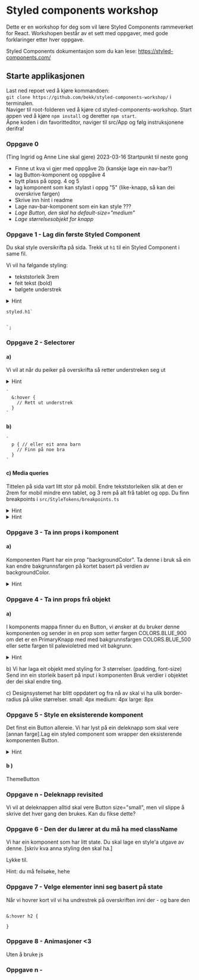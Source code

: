 # Styled components workshop

Dette er en workshop for deg som vil lære Styled Components rammeverket for React. Workshopen består av et sett med oppgaver, med gode forklaringer etter hver oppgave.

Styled Components dokumentasjon som du kan lese: https://styled-components.com/

## Starte applikasjonen

Last ned repoet ved å kjøre kommandoen:  
 `git clone https://github.com/bekk/styled-components-workshop/` i terminalen.  
Naviger til root-folderen ved å kjøre cd styled-components-workshop.
Start appen ved å kjøre `npm install` og deretter `npm start`.  
Åpne koden i din favoritteditor, naviger til src/App og følg instruksjonene derifra!

### Oppgave 0

(Ting Ingrid og Anne Line skal gjere)
2023-03-16
Startpunkt til neste gong

-   Finne ut kva vi gjer med oppgåve 2b (kanskje lage ein nav-bar?)
-   lag Button-komponent og oppgåve 4
-   bytt plass på oppg. 4 og 5
-   lag komponent som kan stylast i oppg "5" (like-knapp, så kan dei overskrive fargen)
-   Skrive inn hint i readme
-   Lage nav-bar-komponent som ein kan style ???
-   _Lage Button, den skal ha default-size="medium"_
-   _Lage størrelsesobjekt for knapp_

### Oppgave 1 - Lag din første Styled Component

Du skal style oversikrifta på sida. Trekk ut `h1` til ein Styled Component i same fil.

Vi vil ha følgande styling:

-   tekststorleik 3rem
-   feit tekst (bold)
-   bølgete understrek

<details>
<summary>Hint</summary>
hint: text-decoration-style
https://developer.mozilla.org/en-US/docs/Web/CSS/text-decoration-style
</details>

```
styled.h1`


`;
```

### Oppgave 2 - Selectorer

#### a)
Vi vil at når du peiker på overskrifta så retter understreken seg ut

<details>
<summary>Hint</summary>
hint: `:hover`
</details>

```
`
  &:hover {
    // Rett ut understrek
  }
`

```

#### b)

```
`
  p { // eller eit anna barn
    // Finn på noe bra
  }
`

```

#### c) Media queries
Tittelen på sida vart litt stor på mobil. Endre tekststorleiken slik at den er 2rem for mobil mindre enn tablet, og 3 rem på alt frå tablet og opp.
Du finn breakpoints i `src/StyleTokens/breakpoints.ts`

<details>
<summary>Hint</summary>
(@media...) og template strings
</details>

<details>
<summary>Hint</summary>
Tablet-and-up
Den fancy enkle måten å gjere det på
</details>

### Oppgave 3 - Ta inn props i komponent

#### a)
Komponenten Plant har ein prop "backgroundColor". Ta denne i bruk så ein kan endre bakgrunnsfargen på kortet basert på verdien av backgroundColor.

<details>
<summary>Hint</summary>
```
const Something =styled.div<{size: string}>`
  width: ${(props) => props.size}rem;
`
```
</details>
 
### Oppgave 4 - Ta inn props frå objekt

#### a)

 I komponents mappa finner du en Button, vi ønsker at du bruker denne komponenten og sender in en prop som setter fargen COLORS.BLUE_900 om det er en PrimaryKnapp med med bakgrunnsfargen COLORS.BLUE_500 eller sette fargen til palevioletred med vit bakgrunn.


<details>
<summary>Hint</summary>
I styleTokens kan du sende in variants som en prop til Button- komponentem.
</details>
 
b) Vi har laga eit objekt med styling for 3 størrelser. (padding, font-size)
Send inn ein storleik basert på input i komponenten
Bruk verdier i objektet der dei skal endre ting.

c) Designsystemet har blitt oppdatert og fra nå av skal vi ha ulik border-radius på ulike størrelser.
small: 4px
medium: 4px
large: 8px

### Oppgave 5 - Style en eksisterende komponent

Det finst ein Button allereie. Vi har lyst på ein deleknapp som skal vere [annan farge].Lag ein styled component som wrapper den eksisterende komponenten Button.

<details>
<summary>Hint</summary>
```
styled(EksisterendeKomponent)`
`
```
</details>
 
#### b )
ThemeButton

### Oppgave n - Deleknapp revisited

Vi vil at deleknappen alltid skal vere Button size="small", men vil slippe å skrive det hver gang den brukes. Kan du fikse dette?

### Oppgave 6 - Den der du lærer at du må ha med className

Vi har ein komponent som har litt state. Du skal lage en style'a utgave av denne. [skriv kva anna styling den skal ha.]

Lykke til.

Hint: du må feilsøke, hehe

### Oppgave 7 - Velge elementer inni seg basert på state

Når vi hovrer kort vil vi ha undrestrek på overskriften inni der - og bare den

```

&:hover h2 {

}

```

### Oppgave 8 - Animasjoner <3

Uten å bruke js

### Oppgave n -
```
